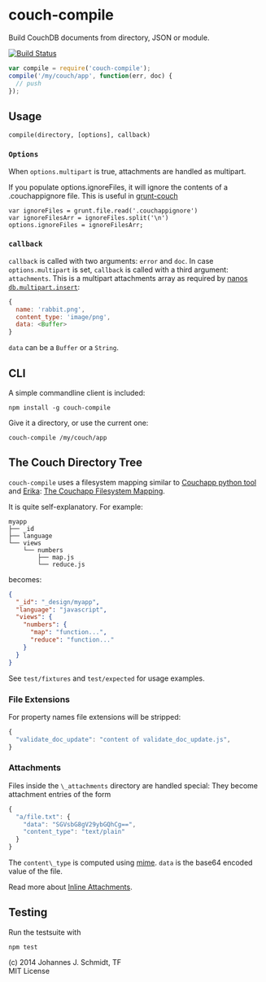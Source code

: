# couch-compile
Build CouchDB documents from directory, JSON or module.

[![Build Status](https://travis-ci.org/jo/couch-compile.svg?branch=master)](http://travis-ci.org/jo/couch-compile)

```js
var compile = require('couch-compile');
compile('/my/couch/app', function(err, doc) {
  // push
});
```

## Usage
`compile(directory, [options], callback)`

### `Options`
When `options.multipart` is true, attachments are handled as multipart.

If you populate options.ignoreFiles, it will ignore the contents of a .couchappignore file. This is useful in
[grunt-couch](https://github.com/chrisekelley/grunt-couch)

    var ignoreFiles = grunt.file.read('.couchappignore')
    var ignoreFilesArr = ignoreFiles.split('\n')
    options.ignoreFiles = ignoreFilesArr;

### `callback`
`callback` is called with two arguments: `error` and `doc`.
In case `options.multipart` is set, `callback` is called with a third argument:
`attachments`. This is a multipart attachments array as required by
[nanos `db.multipart.insert`](https://github.com/dscape/nano#dbmultipartinsertdoc-attachments-params-callback):
```js
{
  name: 'rabbit.png',
  content_type: 'image/png',
  data: <Buffer>
}
```
`data` can be a `Buffer` or a `String`.


## CLI
A simple commandline client is included:
```shell
npm install -g couch-compile
```

Give it a directory, or use the current one:
```shell
couch-compile /my/couch/app
```


## The Couch Directory Tree
`couch-compile` uses a filesystem mapping similar to [Couchapp python tool](http://couchapp.org/page/couchapp-python)
and [Erika](https://github.com/benoitc/erica):
[The Couchapp Filesystem Mapping](http://couchapp.org/page/filesystem-mapping).

It is quite self-explanatory. For example:

```shell
myapp
├── _id
├── language
└── views
    └── numbers
        ├── map.js
        └── reduce.js
```

becomes:
```json
{
  "_id": "_design/myapp",
  "language": "javascript",
  "views": {
    "numbers": {
      "map": "function...",
      "reduce": "function..."
    }
  }
}
```

See `test/fixtures` and `test/expected` for usage examples.

### File Extensions
For property names file extensions will be stripped:

```js
{
  "validate_doc_update": "content of validate_doc_update.js",
}
```

### Attachments
Files inside the `\_attachments` directory are handled special:
They become attachment entries of the form

```js
{
  "a/file.txt": {
    "data": "SGVsbG8gV29ybGQhCg==",
    "content_type": "text/plain"
  }
}
```

The `content\_type` is computed using [mime](https://github.com/broofa/node-mime).
`data` is the base64 encoded value of the file.

Read more about [Inline Attachments](http://wiki.apache.org/couchdb/HTTP_Document_API#Inline_Attachments).


## Testing
Run the testsuite with
```shell
npm test
```

(c) 2014 Johannes J. Schmidt, TF  
MIT License
